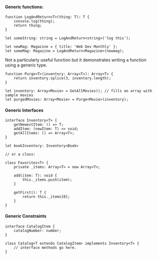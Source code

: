 #### Generic functions:

```
function LogAndReturn<T>(thing: T): T {
    console.log(thing);
    return thing;
}

let someString: string = LogAndReturn<string>('log this');

let newMag: Magazine = { title: 'Web Dev Monthly' };
let someMag: Magazine = LogAndReturn<Magazine>(newmag);
```

Not a particularly useful function but it demonstrates writing a function using a generic type.

```
function Purge<T>(inventory: Array<T>): Array<T> {
	return inventory.splice(3, inventory.length);
}

let inventory: Array<Movie> = GetAllMovies(); // fills an array with sample movies
let purgedMovies: Array<Movie> = Purge<Movie>(inventory);
```
#### Generic Interfaces

```
interface Inventory<T> {
    getNewestItem: () => T;
    addItem: (newItem: T) => void;
    getAllItems: () => Array<T>;
}

let bookInventory: Inventory<Book>

// or a class:

class Favorites<T> {
    private _items: Array<T> = new Array<T>;

    add(item: T): void {
        this._items.push(item);
    }

    getFirst(): T {
        return this._items[0];
    }
}
```
#### Generic Constraints
```
interface CatalogItem {
    catalogNumber: number;
}

class Catalog<T extends CatalogItem> implements Inventory<T> {
    // interface methods go here.
}
```

